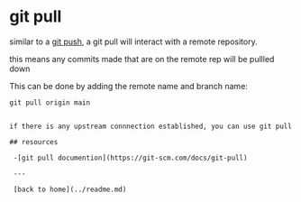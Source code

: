 # git pull

similar to a [git push](./push.md), a git pull will interact with a remote repository.

this means any commits made that are on the remote rep will be pullled down

This can be done by adding the remote name and branch name:
```
git pull origin main


if there is any upstream connnection established, you can use git pull 

## resources

 -[git pull documention](https://git-scm.com/docs/git-pull)

 ---

 [back to home](../readme.md)